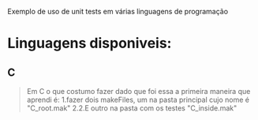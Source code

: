 Exemplo de uso de unit tests em várias linguagens de programação

# Linguagens disponiveis:

## C

> Em C o que costumo fazer dado que foi essa a primeira maneira que aprendi é:
    1.fazer dois makeFiles, um na pasta principal cujo nome é "C_root.mak" 
    2.2.E outro na pasta com os testes "C_inside.mak"
